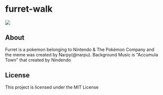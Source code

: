 # furret-walk
<img src="https://i.imgur.com/Mfh3HVS.gif">

## About
Furret is a pokemon belonging to Nintendo & The Pokémon Company and the meme was created by Narpy(@narpu).
Background Music is "Accumula Town" that created by Nindendo

## License
This project is licensed under the MIT License



